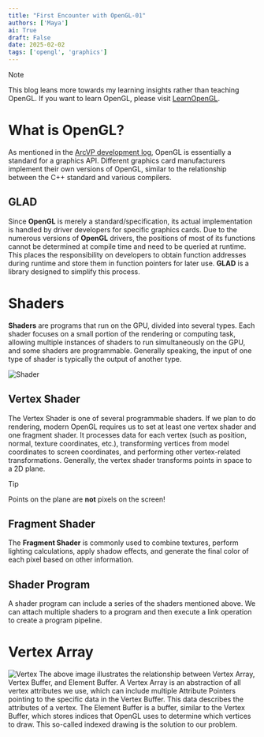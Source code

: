 ```yaml
---
title: "First Encounter with OpenGL-01"
authors: ['Maya']
ai: True
draft: False
date: 2025-02-02
tags: ['opengl', 'graphics']
---
```

> [!NOTE]
> This blog leans more towards my learning insights rather than teaching OpenGL. If you want to learn OpenGL, please visit [LearnOpenGL](https://learnopengl.com/).

# What is OpenGL?
As mentioned in the [ArcVP development log](https://blog.delm.dev/blog/arcvp-01), OpenGL is essentially a standard for a graphics API. Different graphics card manufacturers implement their own versions of OpenGL, similar to the relationship between the C++ standard and various compilers.

## GLAD
Since **OpenGL** is merely a standard/specification, its actual implementation is handled by driver developers for specific graphics cards. Due to the numerous versions of **OpenGL** drivers, the positions of most of its functions cannot be determined at compile time and need to be queried at runtime. This places the responsibility on developers to obtain function addresses during runtime and store them in function pointers for later use. **GLAD** is a library designed to simplify this process.

# Shaders
**Shaders** are programs that run on the GPU, divided into several types. Each shader focuses on a small portion of the rendering or computing task, allowing multiple instances of shaders to run simultaneously on the GPU, and some shaders are programmable. Generally speaking, the input of one type of shader is typically the output of another type.

![Shader](https://learnopengl.com/img/getting-started/pipeline.png)
## Vertex Shader
The Vertex Shader is one of several programmable shaders. If we plan to do rendering, modern OpenGL requires us to set at least one vertex shader and one fragment shader. It processes data for each vertex (such as position, normal, texture coordinates, etc.), transforming vertices from model coordinates to screen coordinates, and performing other vertex-related transformations. Generally, the vertex shader transforms points in space to a 2D plane.

> [!TIP]
> Points on the plane are **not** pixels on the screen!

## Fragment Shader
The **Fragment Shader** is commonly used to combine textures, perform lighting calculations, apply shadow effects, and generate the final color of each pixel based on other information.

## Shader Program
A shader program can include a series of the shaders mentioned above. We can attach multiple shaders to a program and then execute a link operation to create a program pipeline.

# Vertex Array
![Vertex](https://learnopengl-cn.github.io/img/01/04/vertex_array_objects_ebo.png)
The above image illustrates the relationship between Vertex Array, Vertex Buffer, and Element Buffer. A Vertex Array is an abstraction of all vertex attributes we use, which can include multiple Attribute Pointers pointing to the specific data in the Vertex Buffer. This data describes the attributes of a vertex. The Element Buffer is a buffer, similar to the Vertex Buffer, which stores indices that OpenGL uses to determine which vertices to draw. This so-called indexed drawing is the solution to our problem.